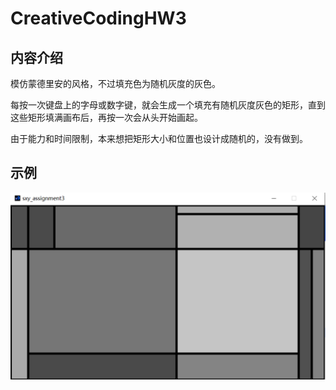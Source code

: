 # CreativeCodingHW3
## 内容介绍
模仿蒙德里安的风格，不过填充色为随机灰度的灰色。

每按一次键盘上的字母或数字键，就会生成一个填充有随机灰度灰色的矩形，直到这些矩形填满画布后，再按一次会从头开始画起。

由于能力和时间限制，本来想把矩形大小和位置也设计成随机的，没有做到。

## 示例
![这是图片](/第三次作业运行示例.png "运行示例")
